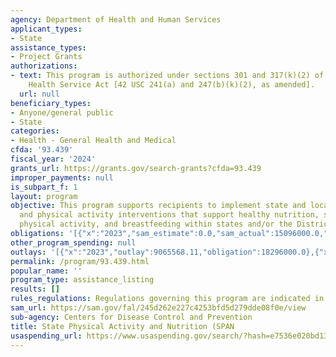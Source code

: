 ```yaml
---
agency: Department of Health and Human Services
applicant_types:
- State
assistance_types:
- Project Grants
authorizations:
- text: This program is authorized under sections 301 and 317(k)(2) of the Public
    Health Service Act [42 USC 241(a) and 247(b)(k)(2), as amended].
  url: null
beneficiary_types:
- Anyone/general public
- State
categories:
- Health - General Health and Medical
cfda: '93.439'
fiscal_year: '2024'
grants_url: https://grants.gov/search-grants?cfda=93.439
improper_payments: null
is_subpart_f: 1
layout: program
objective: This program supports recipients to implement state and local nutrition
  and physical activity interventions that support healthy nutrition, safe and accessible
  physical activity, and breastfeeding within states and/or the District of Columbia.
obligations: '[{"x":"2023","sam_estimate":0.0,"sam_actual":15096000.0,"usa_spending_actual":15237149.0},{"x":"2024","sam_estimate":0.0,"sam_actual":15096000.0,"usa_spending_actual":8502175.0},{"x":"2025","sam_estimate":0.0,"sam_actual":15095000.0,"usa_spending_actual":0.0}]'
other_program_spending: null
outlays: '[{"x":"2023","outlay":9065568.11,"obligation":18296000.0},{"x":"2024","outlay":4856025.7,"obligation":5302175.0},{"x":"2025","outlay":0.0,"obligation":0.0}]'
permalink: /program/93.439.html
popular_name: ''
program_type: assistance_listing
results: []
rules_regulations: Regulations governing this program are indicated in 45 CFR 75.
sam_url: https://sam.gov/fal/245d262e227c4253bfd5d279dde08f0e/view
sub-agency: Centers for Disease Control and Prevention
title: State Physical Activity and Nutrition (SPAN
usaspending_url: https://www.usaspending.gov/search/?hash=e7536e020bd135a475142b00e29b1f85
---
```


